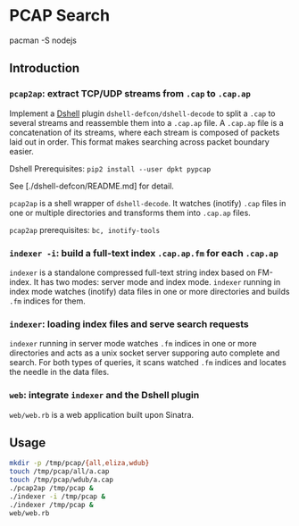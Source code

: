# PCAP Search


pacman -S nodejs

## Introduction

### `pcap2ap`: extract TCP/UDP streams from `.cap` to `.cap.ap`

Implement a [Dshell] plugin `dshell-defcon/dshell-decode` to split a `.cap` to several streams and reassemble them into a `.cap.ap` file.
A `.cap.ap` file is a concatenation of its streams, where each stream is composed of packets laid out in order. This format makes searching across packet boundary easier.

Dshell Prerequisites: `pip2 install --user dpkt pypcap`

See [./dshell-defcon/README.md] for detail.

`pcap2ap` is a shell wrapper of `dshell-decode`. It watches (inotify) `.cap` files in one or multiple directories and transforms them into `.cap.ap` files.

`pcap2ap` prerequisites: `bc, inotify-tools`

### `indexer -i`: build a full-text index `.cap.ap.fm` for each `.cap.ap`

`indexer` is a standalone compressed full-text string index based on FM-index. It has two modes: server mode and index mode. `indexer` running in index mode watches (inotify) data files in one or more directories and builds `.fm` indices for them.

### `indexer`: loading index files and serve search requests

`indexer` running in server mode watches `.fm` indices in one or more directories and acts as a unix socket server supporing auto complete and search. For both types of queries, it scans watched `.fm` indices and locates the needle in the data files.

### `web`: integrate `indexer` and the Dshell plugin

`web/web.rb` is a web application built upon Sinatra.

## Usage

```bash
mkdir -p /tmp/pcap/{all,eliza,wdub}
touch /tmp/pcap/all/a.cap
touch /tmp/pcap/wdub/a.cap
./pcap2ap /tmp/pcap &
./indexer -i /tmp/pcap &
./indexer /tmp/pcap &
web/web.rb
```

[Dshell]: https://github.com/USArmyResearchLab/Dshell
